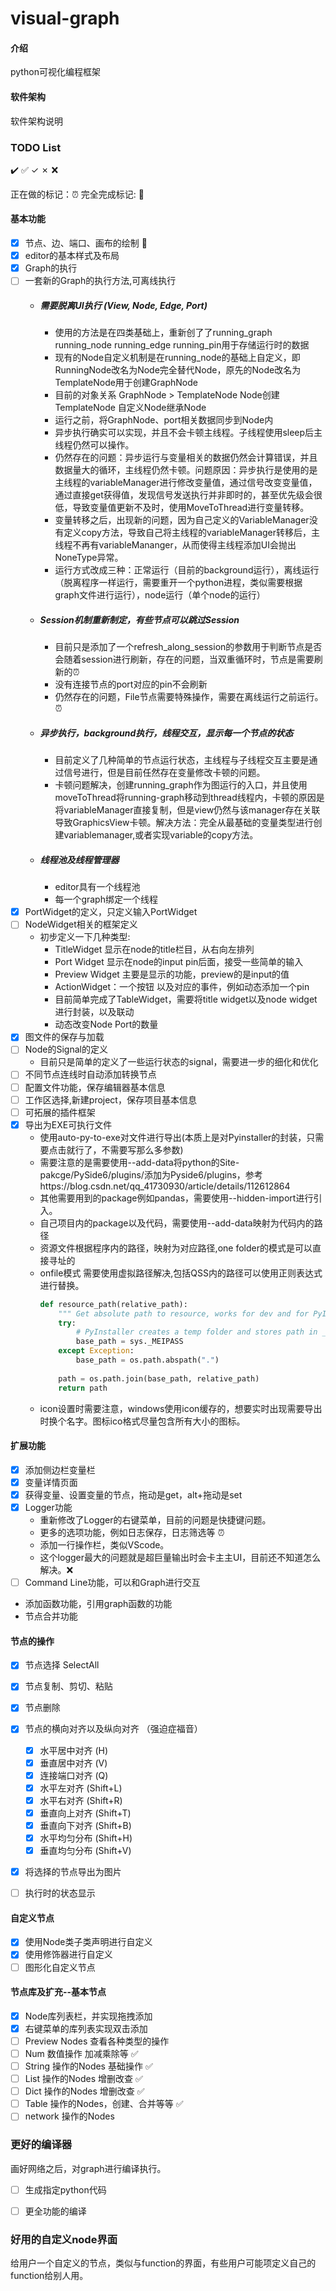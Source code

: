 # visual-graph

#### 介绍
python可视化编程框架

#### 软件架构
软件架构说明


### TODO List

:heavy_check_mark: :white_check_mark: &check; &cross; :x:

正在做的标记：:alarm_clock:
完全完成标记: :100:

#### 基本功能
- [x] 节点、边、端口、画布的绘制 :100:
- [x] editor的基本样式及布局 
- [x] Graph的执行
- [ ] 一套新的Graph的执行方法,可离线执行 
    - ##### 需要脱离UI执行 (View, Node, Edge, Port)
        - 使用的方法是在四类基础上，重新创了了running_graph running_node running_edge running_pin用于存储运行时的数据
        - 现有的Node自定义机制是在running_node的基础上自定义，即RunningNode改名为Node完全替代Node，原先的Node改名为TemplateNode用于创建GraphNode
        - 目前的对象关系 GraphNode > TemplateNode  Node创建TemplateNode  自定义Node继承Node
        - 运行之前，将GraphNode、port相关数据同步到Node内
        - 异步执行确实可以实现，并且不会卡顿主线程。子线程使用sleep后主线程仍然可以操作。
        - 仍然存在的问题：异步运行与变量相关的数据仍然会计算错误，并且数据量大的循环，主线程仍然卡顿。问题原因：异步执行是使用的是主线程的variableManager进行修改变量值，通过信号改变变量值，通过直接get获得值，发现信号发送执行并非即时的，甚至优先级会很低，导致变量值更新不及时，使用MoveToThread进行变量转移。
        - 变量转移之后，出现新的问题，因为自己定义的VariableManager没有定义copy方法，导致自己将主线程的variableManager转移后，主线程不再有variableMananger，从而使得主线程添加UI会抛出NoneType异常。
        - 运行方式改成三种：正常运行（目前的background运行），离线运行（脱离程序一样运行，需要重开一个python进程，类似需要根据graph文件进行运行），node运行（单个node的运行）
    - ##### Session机制重新制定，有些节点可以跳过Session
        - 目前只是添加了一个refresh_along_session的参数用于判断节点是否会随着session进行刷新，存在的问题，当双重循环时，节点是需要刷新的:alarm_clock: 
        - 没有连接节点的port对应的pin不会刷新
        - 仍然存在的问题，File节点需要特殊操作，需要在离线运行之前运行。:alarm_clock: 
    - ##### 异步执行，background执行，线程交互，显示每一个节点的状态
        - 目前定义了几种简单的节点运行状态，主线程与子线程交互主要是通过信号进行，但是目前任然存在变量修改卡顿的问题。
        - 卡顿问题解决，创建running_graph作为图运行的入口，并且使用moveToThread将running-graph移动到thread线程内，卡顿的原因是将variableManager直接复制，但是view仍然与该manager存在关联导致GraphicsView卡顿。解决方法：完全从最基础的变量类型进行创建variablemanager,或者实现variable的copy方法。
    - ##### 线程池及线程管理器
        - editor具有一个线程池
        - 每一个graph绑定一个线程
- [x] PortWidget的定义，只定义输入PortWidget
- [ ] NodeWidget相关的框架定义
    - 初步定义一下几种类型: 
        - TitleWidget 显示在node的title栏目，从右向左排列
        - Port Widget 显示在node的input pin后面，接受一些简单的输入
        - Preview Widget 主要是显示的功能，preview的是input的值
        - ActionWidget：一个按钮 以及对应的事件，例如动态添加一个pin
        - 目前简单完成了TableWidget，需要将title widget以及node widget进行封装，以及联动
        - 动态改变Node Port的数量
- [x] 图文件的保存与加载
- [ ] Node的Signal的定义
    - 目前只是简单的定义了一些运行状态的signal，需要进一步的细化和优化
- [ ] 不同节点连线时自动添加转换节点
- [ ] 配置文件功能，保存编辑器基本信息
- [ ] 工作区选择,新建project，保存项目基本信息
- [ ] 可拓展的插件框架
- [x] 导出为EXE可执行文件
    - 使用auto-py-to-exe对文件进行导出(本质上是对Pyinstaller的封装，只需要点击就行了，不需要写那么多参数)
    - 需要注意的是需要使用--add-data将python的Site-pakcge/PySide6/plugins/添加为Pyside6/plugins，参考https://blog.csdn.net/qq_41730930/article/details/112612864
    - 其他需要用到的package例如pandas，需要使用--hidden-import进行引入。
    - 自己项目内的package以及代码，需要使用--add-data映射为代码内的路径
    - 资源文件根据程序内的路径，映射为对应路径,one folder的模式是可以直接寻址的
    - onfile模式 需要使用虚拟路径解决,包括QSS内的路径可以使用正则表达式进行替换。
        ```python
        def resource_path(relative_path):
            """ Get absolute path to resource, works for dev and for PyInstaller """
            try:
                # PyInstaller creates a temp folder and stores path in _MEIPASS
                base_path = sys._MEIPASS
            except Exception:
                base_path = os.path.abspath(".")
            
            path = os.path.join(base_path, relative_path)
            return path
        ```
    - icon设置时需要注意，windows使用icon缓存的，想要实时出现需要导出时换个名字。图标ico格式尽量包含所有大小的图标。
    

#### 扩展功能
- [x] 添加侧边栏变量栏
- [x] 变量详情页面
- [x] 获得变量、设置变量的节点，拖动是get，alt+拖动是set
- [x] Logger功能 
    - 重新修改了Logger的右键菜单，目前的问题是快捷键问题。
    - 更多的选项功能，例如日志保存，日志筛选等 :alarm_clock:
    - 添加一行操作栏，类似VScode。
    - 这个logger最大的问题就是超巨量输出时会卡主主UI，目前还不知道怎么解决。:x:
- [ ] Command Line功能，可以和Graph进行交互
- 添加函数功能，引用graph函数的功能
- 节点合并功能


#### 节点的操作
- [x] 节点选择 SelectAll
- [x] 节点复制、剪切、粘贴
- [x] 节点删除
- [x] 节点的横向对齐以及纵向对齐 （强迫症福音）
    - [x] 水平居中对齐 (H)
    - [x] 垂直居中对齐 (V)
    - [x] 连接端口对齐 (Q)
    - [x] 水平左对齐 (Shift+L)
    - [x] 水平右对齐 (Shift+R)
    - [x] 垂直向上对齐 (Shift+T)
    - [x] 垂直向下对齐 (Shift+B)
    - [x] 水平均匀分布 (Shift+H)
    - [x] 垂直均匀分布 (Shift+V)
- [x] 将选择的节点导出为图片
- [ ] 执行时的状态显示


#### 自定义节点
- [x] 使用Node类子类声明进行自定义
- [x] 使用修饰器进行自定义
- [ ] 图形化自定义节点

#### 节点库及扩充--基本节点
- [x] Node库列表栏，并实现拖拽添加
- [x] 右键菜单的库列表实现双击添加
- [ ] Preview Nodes 查看各种类型的操作
- [ ] Num 数值操作 加减乘除等 :white_check_mark:
- [ ] String 操作的Nodes 基础操作 :white_check_mark:
- [ ] List 操作的Nodes 增删改查 :white_check_mark:
- [ ] Dict 操作的Nodes 增删改查 :white_check_mark:
- [ ] Table 操作的Nodes，创建、合并等等 :white_check_mark:
- [ ] network 操作的Nodes

### 更好的编译器
画好网络之后，对graph进行编译执行。
- [ ] 生成指定python代码
- [ ] 更全功能的编译


### 好用的自定义node界面
给用户一个自定义的节点，类似与function的界面，有些用户可能项定义自己的function给别人用。


